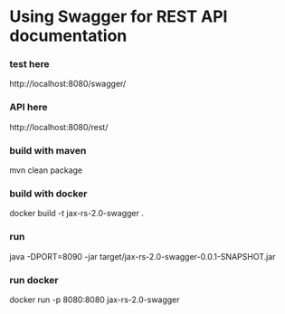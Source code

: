 Using Swagger for REST API documentation
==============

### test here
  http://localhost:8080/swagger/

### API here
  http://localhost:8080/rest/

### build with maven
  mvn clean package

### build with docker
  docker build -t jax-rs-2.0-swagger .

### run
  java -DPORT=8090 -jar target/jax-rs-2.0-swagger-0.0.1-SNAPSHOT.jar

### run docker
  docker run -p 8080:8080 jax-rs-2.0-swagger
